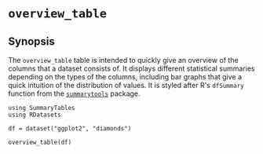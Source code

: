 # `overview_table`

## Synopsis

The `overview_table` table is intended to quickly give an overview of the columns that a dataset consists of. It displays different statistical summaries depending on the types of the columns, including bar graphs that give a quick intuition of the distribution of values. It is styled after R's `dfSummary` function from the [`summarytools`](https://cran.r-project.org/web/packages/summarytools/) package. 

```@example
using SummaryTables
using RDatasets

df = dataset("ggplot2", "diamonds")

overview_table(df)
```
